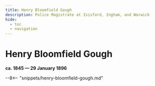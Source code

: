 ```yaml
---
title: Henry Bloomfield Gough
description: Police Magistrate at Isisford, Ingham, and Warwick
hide:
  - toc
  - navigation 
---
```


# Henry Bloomfield Gough

**ca. 1845 — 29 January 1896**

--8<-- "snippets/henry-bloomfield-gough.md"
